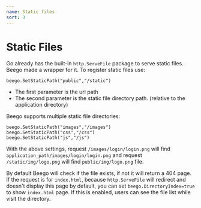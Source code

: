 ```yaml
---
name: Static files
sort: 3
---
```


# Static Files

Go already has the built-in `http.ServeFile` package to serve static files. Beego made a wrapper for it. To register static files use:

	beego.SetStaticPath("public","/static")

- The first parameter is the url path
- The second parameter is the static file directory path. (relative to the application directory)

Beego supports multiple static file directories:

	beego.SetStaticPath("images","/images")
	beego.SetStaticPath("css","/css")
	beego.SetStaticPath("js","/js")

With the above settings, request `/images/login/login.png` will find `application_path/images/login/login.png` and request `/static/img/logo.png` will find `public/img/logo.png` file.

By default Beego will check if the file exists, if not it will return a 404 page.  If the request is for `index.html`, because `http.ServeFile` will redirect and doesn't display this page by default, you can set `beego.DirectoryIndex=true` to show `index.html` page. If this is enabled, users can see the file list while visit the directory.
